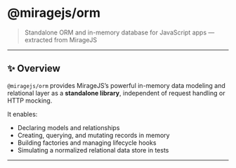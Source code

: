 # @miragejs/orm

> Standalone ORM and in-memory database for JavaScript apps — extracted from MirageJS

---

## ✨ Overview

`@miragejs/orm` provides MirageJS’s powerful in-memory data modeling and relational layer as a **standalone library**, independent of request handling or HTTP mocking.

It enables:
- Declaring models and relationships
- Creating, querying, and mutating records in memory
- Building factories and managing lifecycle hooks
- Simulating a normalized relational data store in tests

---
